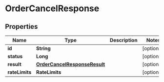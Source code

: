 

# OrderCancelResponse


## Properties

| Name | Type | Description | Notes |
|------------ | ------------- | ------------- | -------------|
|**id** | **String** |  |  [optional] |
|**status** | **Long** |  |  [optional] |
|**result** | [**OrderCancelResponseResult**](OrderCancelResponseResult.md) |  |  [optional] |
|**rateLimits** | **RateLimits** |  |  [optional] |



